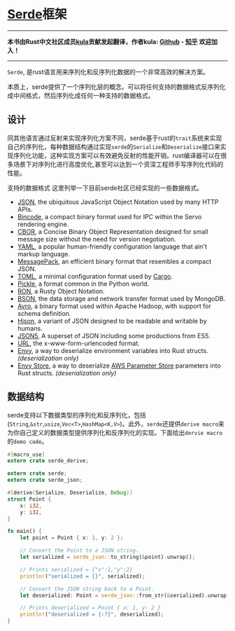 # [Serde](https://serde.rs/)框架

---

**本书由Rust中文社区成员[kula](https://github.com/kulasama)贡献发起翻译，作者kula: [Github](https://github.com/kulasama) - [知乎](https://www.zhihu.com/people/kula1/activities) 欢迎加入！**

---


`Serde`, 是rust语言用来序列化和反序列化数据的一个非常高效的解决方案。

本质上，serde提供了一个序列化层的概念。可以将任何支持的数据格式反序列化成中间格式，然后序列化成任何一种支持的数据格式。

## 设计

同其他语言通过反射来实现序列化方案不同，serde基于rust的`trait`系统来实现自己的序列化，每种数据结构通过实现`serde`的`Serialize`和`Deserialize`接口来实现序列化功能，这种实现方案可以有效避免反射的性能开销。rust编译器可以在很多场景下对序列化进行高度优化,甚至可以达到一个资深工程师手写序列化代码的性能。

支持的数据格式
这里列举一下目前serde社区已经实现的一些数据格式。

- [JSON], the ubiquitous JavaScript Object Notation used by many HTTP APIs.
- [Bincode], a compact binary format used for IPC within the Servo rendering
  engine.
- [CBOR], a Concise Binary Object Representation designed for small message size
  without the need for version negotiation.
- [YAML], a popular human-friendly configuration language that ain't markup
  language.
- [MessagePack], an efficient binary format that resembles a compact JSON.
- [TOML], a minimal configuration format used by [Cargo].
- [Pickle], a format common in the Python world.
- [RON], a Rusty Object Notation.
- [BSON], the data storage and network transfer format used by MongoDB.
- [Avro], a binary format used within Apache Hadoop, with support for schema
  definition.
- [Hjson], a variant of JSON designed to be readable and writable by humans.
- [JSON5], A superset of JSON including some productions from ES5.
- [URL], the x-www-form-urlencoded format.
- [Envy], a way to deserialize environment variables into Rust structs.
  *(deserialization only)*
- [Envy Store], a way to deserialize [AWS Parameter Store] parameters into Rust
  structs. *(deserialization only)*

[JSON]: https://github.com/serde-rs/json
[Bincode]: https://github.com/TyOverby/bincode
[CBOR]: https://github.com/pyfisch/cbor
[YAML]: https://github.com/dtolnay/serde-yaml
[MessagePack]: https://github.com/3Hren/msgpack-rust
[TOML]: https://github.com/alexcrichton/toml-rs
[Pickle]: https://github.com/birkenfeld/serde-pickle
[RON]: https://github.com/ron-rs/ron
[BSON]: https://github.com/zonyitoo/bson-rs
[Avro]: https://github.com/flavray/avro-rs
[Hjson]: https://github.com/laktak/hjson-rust
[JSON5]: https://github.com/callum-oakley/json5-rs
[URL]: https://github.com/nox/serde_urlencoded
[Envy]: https://github.com/softprops/envy
[Envy Store]: https://github.com/softprops/envy-store
[Cargo]: http://doc.crates.io/manifest.html
[AWS Parameter Store]: https://docs.aws.amazon.com/systems-manager/latest/userguide/systems-manager-paramstore.html

## 数据结构

serde支持以下数据类型的序列化和反序列化，包括(`String`,`&str`,`usize`,`Vec<T>`,`HashMap<K,V>`)。此外，`serde`还提供`derive macro`来为你自己定义的数据类型提供序列化和反序列化的实现。下面给出`dervie macro`的`demo code`。

```rust
#[macro_use]
extern crate serde_derive;

extern crate serde;
extern crate serde_json;

#[derive(Serialize, Deserialize, Debug)]
struct Point {
    x: i32,
    y: i32,
}

fn main() {
    let point = Point { x: 1, y: 2 };

    // Convert the Point to a JSON string.
    let serialized = serde_json::to_string(&point).unwrap();

    // Prints serialized = {"x":1,"y":2}
    println!("serialized = {}", serialized);

    // Convert the JSON string back to a Point.
    let deserialized: Point = serde_json::from_str(&serialized).unwrap();

    // Prints deserialized = Point { x: 1, y: 2 }
    println!("deserialized = {:?}", deserialized);
}
```
